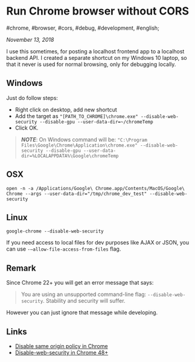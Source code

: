# Run Chrome browser without CORS

#chrome, #browser, #cors, #debug, #development, #english;

_November 13, 2018_

I use this sometimes, for posting a localhost frontend app to a localhost backend API. 
I created a separate shortcut on my Windows 10 laptop, so that it never is used for normal browsing, only for debugging locally.

## Windows

Just do follow steps:

* Right click on desktop, add new shortcut
* Add the target as `"[PATH_TO_CHROME]\chrome.exe" --disable-web-security --disable-gpu --user-data-dir=~/chromeTemp`
* Click OK.

> _**NOTE**_: On Windows command will be:
`"C:\Program Files\Google\Chrome\Application\chrome.exe" --disable-web-security --disable-gpu --user-data-dir=%LOCALAPPDATA%\Google\chromeTemp`

## OSX

`open -n -a /Applications/Google\ Chrome.app/Contents/MacOS/Google\ Chrome --args --user-data-dir="/tmp/chrome_dev_test" --disable-web-security`

## Linux

`google-chrome --disable-web-security`

If you need access to local files for dev purposes like AJAX or JSON, you can use `-–allow-file-access-from-files` flag.

## Remark

Since Chrome 22+ you will get an error message that says:

> You are using an unsupported command-line flag: `--disable-web-security`. Stability and security will suffer.

However you can just ignore that message while developing.

## Links

* [Disable same origin policy in Chrome](https://stackoverflow.com/questions/3102819/disable-same-origin-policy-in-chrome)
* [Disable-web-security in Chrome 48+](https://stackoverflow.com/questions/35432749/disable-web-security-in-chrome-48)
